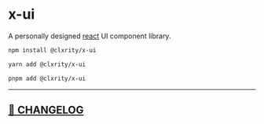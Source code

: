 # x-ui

A personally designed [react](https://react.dev/) UI component library.

```zsh
npm install @clxrity/x-ui
```
```zsh
yarn add @clxrity/x-ui
```
```zsh
pnpm add @clxrity/x-ui
```

---

## [📃 CHANGELOG](/CHANGELOG.md)